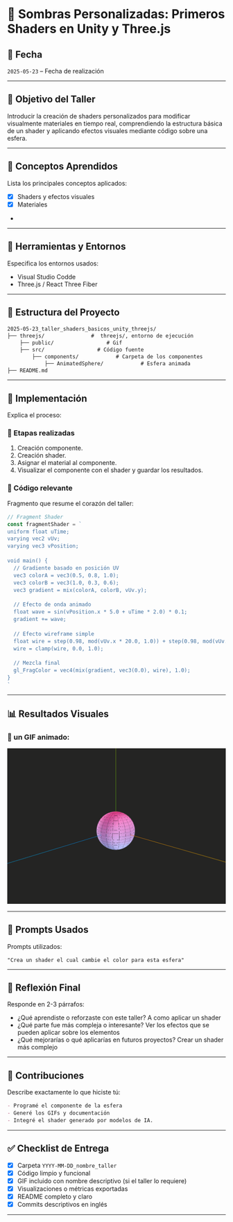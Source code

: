 # 🧪 Sombras Personalizadas: Primeros Shaders en Unity y Three.js

## 📅 Fecha
`2025-05-23` – Fecha de realización

---

## 🎯 Objetivo del Taller

Introducir la creación de shaders personalizados para modificar visualmente materiales en tiempo real, comprendiendo la estructura básica de un shader y aplicando efectos visuales mediante código sobre una esfera.


---

## 🧠 Conceptos Aprendidos

Lista los principales conceptos aplicados:

- [x] Shaders y efectos visuales
- [x] Materiales
-

---

## 🔧 Herramientas y Entornos

Especifica los entornos usados:

- Visual Studio Codde
- Three.js / React Three Fiber


---

## 📁 Estructura del Proyecto

```
2025-05-23_taller_shaders_basicos_unity_threejs/
├── threejs/               #  threejs/, entorno de ejecución
    ├── public/                 # Gif
    ├── src/                 # Código fuente
        ├── components/            # Carpeta de los componentes
            ├── AnimatedSphere/            # Esfera animada
├── README.md
```


---

## 🧪 Implementación

Explica el proceso:

### 🔹 Etapas realizadas
1. Creación componente.
2. Creación shader.
3. Asignar el material al componente.
4. Visualizar el componente con el shader y guardar los resultados.

### 🔹 Código relevante

Fragmento que resume el corazón del taller:

```js
// Fragment Shader
const fragmentShader = `
uniform float uTime;
varying vec2 vUv;
varying vec3 vPosition;

void main() {
  // Gradiente basado en posición UV
  vec3 colorA = vec3(0.5, 0.8, 1.0);
  vec3 colorB = vec3(1.0, 0.3, 0.6);
  vec3 gradient = mix(colorA, colorB, vUv.y);
  
  // Efecto de onda animado
  float wave = sin(vPosition.x * 5.0 + uTime * 2.0) * 0.1;
  gradient += wave;
  
  // Efecto wireframe simple
  float wire = step(0.98, mod(vUv.x * 20.0, 1.0)) + step(0.98, mod(vUv.y * 20.0, 1.0));
  wire = clamp(wire, 0.0, 1.0);
  
  // Mezcla final
  gl_FragColor = vec4(mix(gradient, vec3(0.0), wire), 1.0);
}
`
```

---

## 📊 Resultados Visuales

### 📌 un GIF animado:


![Demostración del funcionamiento del shader](./threejs/public/DemostracionTallerShadersBasicos.gif)


---

## 🧩 Prompts Usados

Prompts utilizados:

```text
"Crea un shader el cual cambie el color para esta esfera"
```

---

## 💬 Reflexión Final

Responde en 2-3 párrafos:

- ¿Qué aprendiste o reforzaste con este taller? A como aplicar un shader
- ¿Qué parte fue más compleja o interesante? Ver los efectos que se pueden aplicar sobre los elementos
- ¿Qué mejorarías o qué aplicarías en futuros proyectos? Crear un shader más complejo

---

## 👥 Contribuciones 

Describe exactamente lo que hiciste tú:

```markdown
- Programé el componente de la esfera
- Generé los GIFs y documentación
- Integré el shader generado por modelos de IA.
```

---

## ✅ Checklist de Entrega

- [x] Carpeta `YYYY-MM-DD_nombre_taller`
- [x] Código limpio y funcional
- [x] GIF incluido con nombre descriptivo (si el taller lo requiere)
- [x] Visualizaciones o métricas exportadas
- [x] README completo y claro
- [x] Commits descriptivos en inglés

---